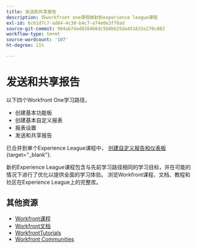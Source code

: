 ```yaml
---
title: 发送和共享报告
description: 将workfront one课程映射到experience league课程
exl-id: 6c61d7c7-ad84-4c30-b4c7-a74e0e3ff0ad
source-git-commit: 904ab74ed838466dc5b0bb25da451632e270c882
workflow-type: tm+mt
source-wordcount: '107'
ht-degree: 11%

---
```


# 发送和共享报告

以下四个Workfront One学习路径，

* 创建基本功能板
* 创建基本自定义报表
* 报表设置
* 发送和共享报告

已合并到单个Experience League课程中， [创建自定义报告和仪表板](https://experienceleague.adobe.com/?recommended=Workfront-U-1-2022.3.reporting){target="_blank"}.

新的Experience League课程包含与先前学习路径相同的学习目标，并在可能的情况下进行了优化以提供全面的学习体验。  浏览Workfront课程、文档、教程和社区在Experience League上的完整库。

## 其他资源

* [Workfront课程](https://experienceleague.adobe.com/?lang=en&amp;Solution=Workfront#courses)
* [Workfront文档](https://experienceleague.adobe.com/docs/workfront.html)
* [WorkfrontTutorials](https://experienceleague.adobe.com/docs/workfront-learn/tutorials-workfront/home.html)
* [Workfront Communities](https://experienceleaguecommunities.adobe.com/t5/workfront/ct-p/workfront)
